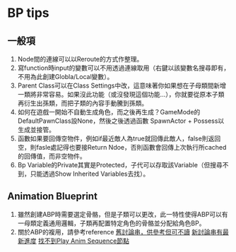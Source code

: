 # BP tips
## 一般項
1. Node間的連線可以以Reroute的方式作整理。
2. 寫function時input的變數可以不用透過連線取用（右鍵以該變數名搜尋即有，不用為此創建Globla/Local變數）。
3. Parent Class可以在Class Settings中改，這意味著你如果想在子母類間新增一類將非常容易。如果沒此功能（或沒發現這個功能...），你就要從原本子類再衍生出孫類，而把子類的內容手動騰到孫類。
4. 如何在遊戲一開始不自動生成角色，而之後再生成？GameMode的DefaultPawnClass設None，然後之後透過函數 SpawnActor + Possess以生成並接管。
5. 函數如果要回傳空物件，例如if最近敵人為true就回傳此敵人，false則返回空，則fasle處記得也要接Return Ndoe，否則函數會回傳上次執行所cached的回傳值，而非空物件。
6. Bp Variable的Private其實是Protected，子代可以存取該Variable（但搜尋不到，只能透過Show Inherited Variables去找）。

## Animation Blueprint
1. 雖然創建ABP時需要選定骨骼，但是子類可以更改，此一特性使得ABP可以有一母類定義通用邏輯，子類再配置特定角色的骨骼並分配給角色BP。
2. 關於ABP的複用，請參考reference
[舊討論串，供參考但可不讀](https://answers.unrealengine.com/questions/128525/how-to-reuse-animation-blueprint-across-different.html)
[新討論串有最新進度](https://forums.unrealengine.com/development-discussion/animation/95850-animation-blueprint-code-with-different-skeletons/page2)
[找不到Play Anim Sequence節點](https://answers.unrealengine.com/questions/995831/cant-find-play-anim-sequence-node-in-anim-bp.html)
